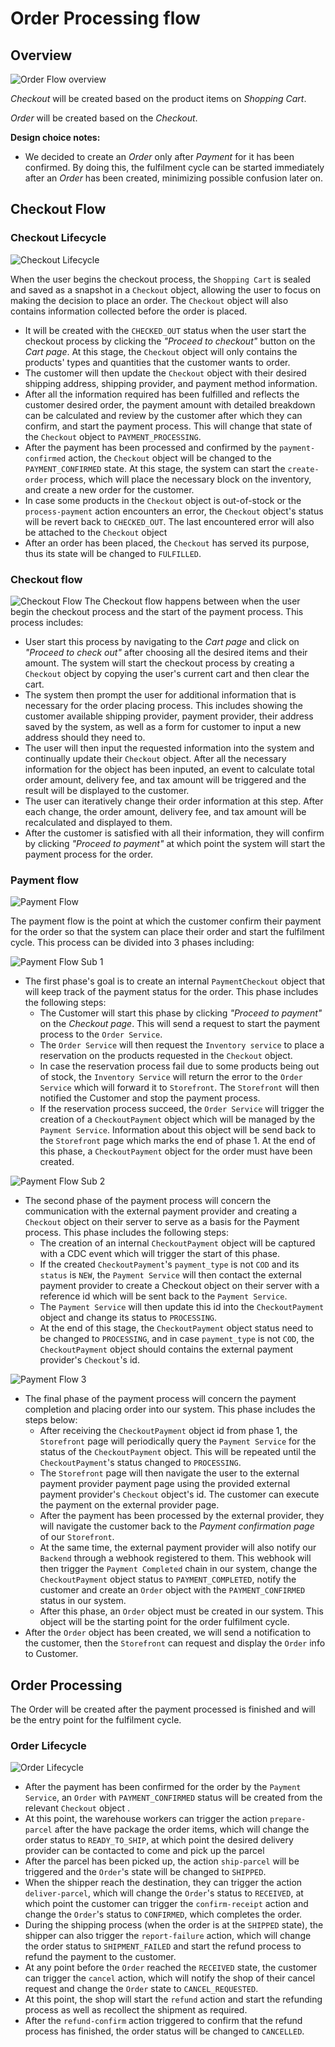 # Order Processing flow

## Overview

![Order Flow overview](./imgs/orders.drawio.png)

*Checkout* will be created based on the product items on *Shopping Cart*.

*Order* will be created based on the *Checkout*.

**Design choice notes:** 
- We decided to create an *Order* only after *Payment* for it has been confirmed. By doing this, the fulfilment cycle can be started immediately after an *Order* has been created, minimizing possible confusion later on.
## Checkout Flow

### Checkout Lifecycle
![Checkout Lifecycle](./imgs/Checkout%20Lifecycle.png)

When the user begins the checkout process, the `Shopping Cart` is sealed and saved as a snapshot in a `Checkout` object, allowing the user to focus on making the decision to place an order. The `Checkout` object will also contains information collected before the order is placed.
 - It will be created with the `CHECKED_OUT` status when the user start the checkout process by clicking the *"Proceed to checkout"* button on the *Cart page*. At this stage, the `Checkout` object will only contains the products' types and quantities that the customer wants to order.
 - The customer will then update the `Checkout` object with their desired shipping address, shipping provider, and payment method information. 
 - After all the information required has been fulfilled and reflects the customer desired order, the payment amount with detailed breakdown can be calculated and review by the customer after which they can confirm, and start the payment process. This will change that state of the `Checkout` object to `PAYMENT_PROCESSING`.
 - After the payment has been processed and confirmed by the `payment-confirmed` action, the `Checkout` object will be changed to the `PAYMENT_CONFIRMED` state. At this stage, the system can start the `create-order` process, which will place the necessary block on the inventory, and create a new order for the customer.
 - In case some products in the `Checkout` object is out-of-stock or the `process-payment` action encounters an error, the `Checkout` object's status will be revert back to `CHECKED_OUT`. The last encountered error will also be attached to the `Checkout` object
 - After an order has been placed, the `Checkout`    has served its purpose, thus its state will be changed to `FULFILLED`. 

### Checkout flow

![Checkout Flow](./imgs/Checkout%20Flow.png)
The Checkout flow happens between when the user begin the checkout process and the start of the payment process. This process includes:
- User start this process by navigating to the *Cart page* and click on *"Proceed to check out"* after choosing all the desired items and their amount. The system will start the checkout process by creating a `Checkout` object by copying the user's current cart and then clear the cart. 
- The system then prompt the user for additional information that is necessary for the order placing process. This includes showing the customer available shipping provider, payment provider, their address saved by the system, as well as a form for customer to input a new address should they need to.
- The user will then input the requested information into the system and continually update their `Checkout` object. After all the necessary information for the object has been inputed, an event to calculate total order amount, delivery fee, and tax amount will be triggered and the result will be displayed to the customer.
- The user can iteratively change their order information at this step. After each change, the order amount, delivery fee, and tax amount will be recalculated and displayed to them.  
- After the customer is satisfied with all their information, they will confirm by clicking *"Proceed to payment"* at which point the system will start the payment process for the order.

### Payment flow

![Payment Flow](./imgs/Payment%20Flow.png)

The payment flow is the point at which the customer confirm their payment for the order so that the system can place their order and start the fulfilment cycle. This process can be divided into 3 phases including:

![Payment Flow Sub 1](./imgs/Payment%20Flow%20Sub%201.png)

- The first phase's goal is to create an internal `PaymentCheckout` object that will keep track of the payment status for the order. This phase includes the following steps:
  - The Customer will start this phase by clicking *"Proceed to payment"* on the *Checkout page*. This will send a request to start the payment process to the `Order Service`.
  - The `Order Service` will then request the `Inventory service` to place a reservation on the products requested in the `Checkout` object.
  - In case the reservation process fail due to some products being out of stock, the `Inventory Service` will return the error to the `Order Service` which will forward it to `Storefront`. The `Storefront` will then notified the Customer and stop the payment process.
  - If the reservation process succeed, the `Order Service` will trigger the creation of a `CheckoutPayment` object which will be managed by the `Payment Service`. Information about this object will be send back to the `Storefront` page which marks the end of phase 1. At the end of this phase, a `CheckoutPayment` object for the order must have been created.
  
![Payment Flow Sub 2](./imgs/Payment%20Flow%20Sub%202.png)
- The second phase of the payment process will concern the communication with the external payment provider and creating a `Checkout` object on their server to serve as a basis for the Payment process. This phase includes the following steps:
    - The creation of an internal `CheckoutPayment` object will be captured with a CDC event which will trigger the start of this phase.
    - If the created `CheckoutPayment`'s `payment_type` is not `COD` and its `status` is `NEW`, the `Payment Service` will then contact the external payment provider to create a Checkout object on their server with a reference id which will be sent back to the `Payment Service`.
    - The `Payment Service` will then update this id into the `CheckoutPayment` object and change its status to `PROCESSING`.
    - At the end of this stage, the `CheckoutPayment` object status need to be changed to `PROCESSING`, and in case `payment_type` is not `COD`, the `CheckoutPayment` object should contains the external payment provider's `Checkout`'s id.

![Payment Flow 3](./imgs/Payment%20Flow%20Sub%203.png)
- The final phase of the payment process will concern the payment completion and placing order into our system. This phase includes the steps below:
  - After receiving the `CheckoutPayment` object id from phase 1, the `Storefront` page will periodically query the `Payment Service` for the status of the `CheckoutPayment` object. This will be repeated until the `CheckoutPayment`'s status changed to `PROCESSING`.
  - The `Storefront` page will then navigate the user to the external payment provider payment page using the provided external payment provider's `Checkout` object's id. The customer can execute the payment on the external provider page.
  - After the payment has been processed by the external provider, they will navigate the customer back to the *Payment confirmation page* of our `Storefront`. 
  - At the same time, the external payment provider will also notify our `Backend` through a webhook registered to them. This webhook will then trigger the `Payment Completed` chain in our system, change the `CheckoutPayment` object status to `PAYMENT_COMPLETED`, notify the customer and create an `Order` object with the `PAYMENT_CONFIRMED` status in our system.
  - After this phase, an `Order` object must be created in our system. This object will be the starting point for the order fulfilment cycle.
- After the `Order` object has been created, we will send a notification to the customer, then the `Storefront` can request and display the `Order` info to Customer.

## Order Processing

The Order will be created after the payment processed is finished and will be the entry point for the fulfilment cycle.

### Order Lifecycle

![Order Lifecycle](./imgs/Order%20Lifecycle.png)

- After the payment has been confirmed for the order by the `Payment Service`, an `Order` with `PAYMENT_CONFIRMED` status will be created from the relevant `Checkout` object . 
- At this point, the warehouse workers can trigger the action `prepare-parcel` after the have package the order items, which will change the order status to `READY_TO_SHIP`, at which point the desired delivery provider can be contacted to come and pick up the parcel
- After the parcel has been picked up, the action `ship-parcel` will be triggered and the `Order`'s state will be changed to `SHIPPED`.
- When the shipper reach the destination, they can trigger the action `deliver-parcel`, which will change the `Order`'s status to `RECEIVED`, at which point the customer can trigger the `confirm-receipt` action and change the `Order`'s status to `CONFIRMED`, which completes the order.
- During the shipping process (when the order is at the `SHIPPED` state), the shipper can also trigger the `report-failure` action, which will change the order status to `SHIPMENT_FAILED` and start the refund process to refund the payment to the customer.
- At any point before the `Order` reached the `RECEIVED` state, the customer can trigger the `cancel` action, which will notify the shop of their cancel request and change the `Order` state to `CANCEL_REQUESTED`.
- At this point, the shop will start the `refund` action and start the refunding process as well as recollect the shipment as required.
- After the `refund-confirm` action triggered to confirm that the refund process has finished, the order status will be changed to `CANCELLED`. 
